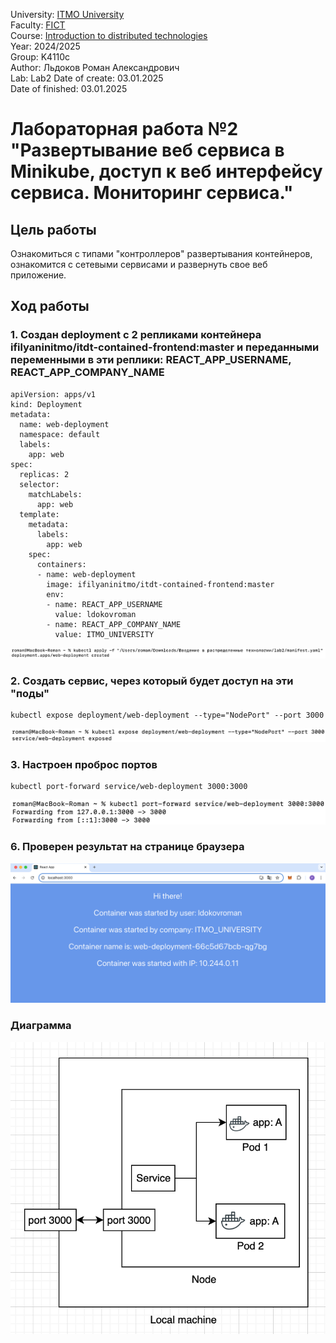 University: [ITMO University](https://itmo.ru/ru/)  
Faculty: [FICT](https://fict.itmo.ru)  
Course: [Introduction to distributed technologies](https://github.com/itmo-ict-faculty/introduction-to-distributed-technologies)  
Year: 2024/2025  
Group: K4110c  
Author: Льдоков Роман Александрович  
Lab: Lab2 
Date of create: 03.01.2025  
Date of finished: 03.01.2025  

# Лабораторная работа №2 "Развертывание веб сервиса в Minikube, доступ к веб интерфейсу сервиса. Мониторинг сервиса."

## Цель работы
Ознакомиться с типами "контроллеров" развертывания контейнеров, ознакомится с сетевыми сервисами и развернуть свое веб приложение.

## Ход работы

### 1. Создан deployment с 2 репликами контейнера ifilyaninitmo/itdt-contained-frontend:master и переданными переменными в эти реплики: REACT_APP_USERNAME, REACT_APP_COMPANY_NAME

```
apiVersion: apps/v1
kind: Deployment
metadata:
  name: web-deployment
  namespace: default
  labels:
    app: web
spec:
  replicas: 2
  selector:
    matchLabels:
      app: web
  template:
    metadata:
      labels:
        app: web
    spec:
      containers:
      - name: web-deployment
        image: ifilyaninitmo/itdt-contained-frontend:master
        env:
        - name: REACT_APP_USERNAME
          value: ldokovroman
        - name: REACT_APP_COMPANY_NAME
          value: ITMO_UNIVERSITY
```

![image](./img/1.png)

### 2. Создать сервис, через который будет доступ на эти "поды"

```
kubectl expose deployment/web-deployment --type="NodePort" --port 3000
```

![image](./img/2.png)

### 3. Настроен проброс портов

```
kubectl port-forward service/web-deployment 3000:3000
```

![image](./img/3.png)

### 6. Проверен результат на странице браузера

![image](./img/4.png)

### Диаграмма

![image](./img/diagram.png)
